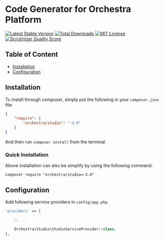 Code Generator for Orchestra Platform
==============

[![Latest Stable Version](https://img.shields.io/github/release/orchestral/studio.svg?style=flat-square)](https://packagist.org/packages/orchestra/studio)
[![Total Downloads](https://img.shields.io/packagist/dt/orchestra/studio.svg?style=flat-square)](https://packagist.org/packages/orchestra/studio)
[![MIT License](https://img.shields.io/packagist/l/orchestra/studio.svg?style=flat-square)](https://packagist.org/packages/orchestra/studio)
[![Scrutinizer Quality Score](https://img.shields.io/scrutinizer/g/orchestral/studio/master.svg?style=flat-square)](https://scrutinizer-ci.com/g/orchestral/studio/)

## Table of Content

* [Installation](#installation)
* [Configuration](#configuration)

## Installation

To install through composer, simply put the following in your `composer.json` file:

```json
{
    "require": {
        "orchestra/studio": "~3.0"
    }
}
```

And then run `composer install` from the terminal.

### Quick Installation

Above installation can also be simplify by using the following command:

    composer require "orchestra/studio=~3.0"

## Configuration

Add following service providers in `config/app.php`.

```php
'providers' => [

    // ...

    Orchestra\Studio\StudioServiceProvider::class,
],
```
